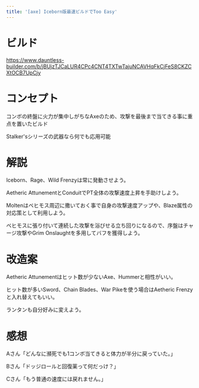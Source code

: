 ```yaml
---
title: '[axe] Iceborn版最速ビルドでToo Easy'
---
```

# ビルド

https://www.dauntless-builder.com/b/jBUjzTJCaLUR4CPc4CNT4TXTwTajuNCAVHqFkCjFeS8CKZCXtOCB7UpCjy

# コンセプト

コンボの終盤に火力が集中しがちなAxeのため、攻撃を最後まで当てきる事に重点を置いたビルド

Stalker'sシリーズの武器なら何でも応用可能

# 解説

Iceborn、Rage、Wild Frenzyは常に発動させよう。

Aetheric AttunementとConduitでPT全体の攻撃速度上昇を手助けしよう。

Moltenはベヒモス周辺に撒いておく事で自身の攻撃速度アップや、Blaze属性の対応策として利用しよう。



ベヒモスに張り付いて連続した攻撃を浴びせる立ち回りになるので、序盤はチャージ攻撃やGrim Onslaughtを多用してバフを獲得しよう。

# 改造案

Aetheric Attunementはヒット数が少ないAxe、Hummerと相性がいい。

ヒット数が多いSword、Chain Blades、War Pikeを使う場合はAetheric Frenzyと入れ替えてもいい。

ランタンも自分好みに変えよう。

# 感想

Aさん「どんなに瀕死でも1コンボ当てきると体力が半分に戻っていた。」

Bさん「ドッジロールと回復薬って何だっけ？」

Cさん「もう普通の速度には戻れません。」

